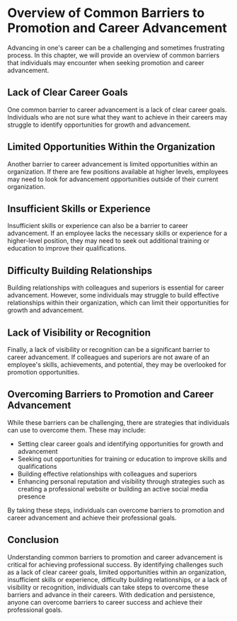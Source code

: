 Overview of Common Barriers to Promotion and Career Advancement
========================================================================================

Advancing in one's career can be a challenging and sometimes frustrating process. In this chapter, we will provide an overview of common barriers that individuals may encounter when seeking promotion and career advancement.

Lack of Clear Career Goals
--------------------------

One common barrier to career advancement is a lack of clear career goals. Individuals who are not sure what they want to achieve in their careers may struggle to identify opportunities for growth and advancement.

Limited Opportunities Within the Organization
---------------------------------------------

Another barrier to career advancement is limited opportunities within an organization. If there are few positions available at higher levels, employees may need to look for advancement opportunities outside of their current organization.

Insufficient Skills or Experience
---------------------------------

Insufficient skills or experience can also be a barrier to career advancement. If an employee lacks the necessary skills or experience for a higher-level position, they may need to seek out additional training or education to improve their qualifications.

Difficulty Building Relationships
---------------------------------

Building relationships with colleagues and superiors is essential for career advancement. However, some individuals may struggle to build effective relationships within their organization, which can limit their opportunities for growth and advancement.

Lack of Visibility or Recognition
---------------------------------

Finally, a lack of visibility or recognition can be a significant barrier to career advancement. If colleagues and superiors are not aware of an employee's skills, achievements, and potential, they may be overlooked for promotion opportunities.

Overcoming Barriers to Promotion and Career Advancement
-------------------------------------------------------

While these barriers can be challenging, there are strategies that individuals can use to overcome them. These may include:

* Setting clear career goals and identifying opportunities for growth and advancement
* Seeking out opportunities for training or education to improve skills and qualifications
* Building effective relationships with colleagues and superiors
* Enhancing personal reputation and visibility through strategies such as creating a professional website or building an active social media presence

By taking these steps, individuals can overcome barriers to promotion and career advancement and achieve their professional goals.

Conclusion
----------

Understanding common barriers to promotion and career advancement is critical for achieving professional success. By identifying challenges such as a lack of clear career goals, limited opportunities within an organization, insufficient skills or experience, difficulty building relationships, or a lack of visibility or recognition, individuals can take steps to overcome these barriers and advance in their careers. With dedication and persistence, anyone can overcome barriers to career success and achieve their professional goals.
